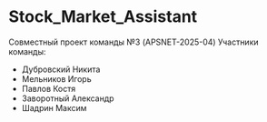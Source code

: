 # Stock_Market_Assistant
Совместный проект команды №3 (APSNET-2025-04)
Участники команды:
- Дубровский Никита
- Мельников Игорь
- Павлов Костя
- Заворотный Александр
- Шадрин Максим 
